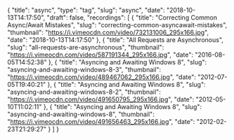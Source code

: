 {
  "title": "async",
  "type": "tag",
  "slug": "async",
  "date": "2018-10-13T14:17:50",
  "draft": false,
  "recordings": [
    {
      "title": "Correcting Common Async/Await Mistakes",
      "slug": "correcting-common-asyncawait-mistakes",
      "thumbnail": "https://i.vimeocdn.com/video/732131006_295x166.jpg",
      "date": "2018-10-13T14:17:50"
    },
    {
      "title": "All Requests are Asynchronous",
      "slug": "all-requests-are-asynchronous",
      "thumbnail": "https://i.vimeocdn.com/video/587191344_295x166.jpg",
      "date": "2016-08-05T14:52:38"
    },
    {
      "title": "Asyncing and Awaiting Windows 8",
      "slug": "asyncing-and-awaiting-windows-8-3",
      "thumbnail": "https://i.vimeocdn.com/video/489467062_295x166.jpg",
      "date": "2012-07-05T19:40:21"
    },
    {
      "title": "Asyncing and Awaiting Windows 8",
      "slug": "asyncing-and-awaiting-windows-8-2",
      "thumbnail": "https://i.vimeocdn.com/video/491650795_295x166.jpg",
      "date": "2012-05-10T11:02:11"
    },
    {
      "title": "Asyncing and Awaiting Windows 8",
      "slug": "asyncing-and-awaiting-windows-8",
      "thumbnail": "https://i.vimeocdn.com/video/491656463_295x166.jpg",
      "date": "2012-02-23T21:29:27"
    }
  ]
}